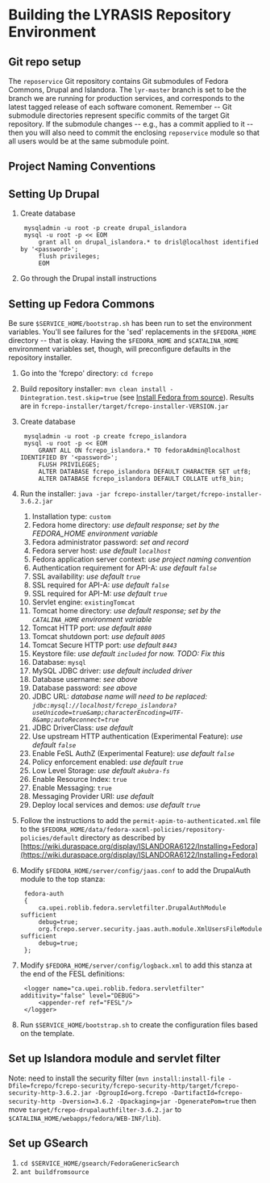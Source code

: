 # Building the LYRASIS Repository Environment

## Git repo setup

The `reposervice` Git repository contains Git submodules of Fedora Commons, Drupal and Islandora.
The `lyr-master` branch is set to be the branch we are running for production services, and corresponds to the latest tagged release of each software comonent.
Remember -- Git submodule directories represent specific commits of the target Git repository.
If the submodule changes -- e.g., has a commit applied to it -- then you will also need to commit the enclosing `reposervice` module so that all users would be at the same submodule point.

## Project Naming Conventions

## Setting Up Drupal

1. Create database

	    mysqladmin -u root -p create drupal_islandora
	    mysql -u root -p << EOM
    	    grant all on drupal_islandora.* to drisl@localhost identified by '<password>';
			flush privileges;
			EOM

1. Go through the Drupal install instructions

## Setting up Fedora Commons
Be sure `$SERVICE_HOME/bootstrap.sh` has been run to set the environment variables.  You'll see failures for the 'sed' replacements in the `$FEDORA_HOME` directory -- that is okay.  Having the `$FEDORA_HOME` and `$CATALINA_HOME` environment variables set, though, will preconfigure defaults in the repository installer.

1. Go into the 'fcrepo' directory: `cd fcrepo`

1. Build repository installer:  `mvn clean install -Dintegration.test.skip=true`  (see [Install Fedora from source](https://wiki.duraspace.org/display/FEDORA35/Installation+From+Source)).
Results are in `fcrepo-installer/target/fcrepo-installer-VERSION.jar`
1. Create database

		mysqladmin -u root -p create fcrepo_islandora
		mysql -u root -p << EOM
			GRANT ALL ON fcrepo_islandora.* TO fedoraAdmin@localhost IDENTIFIED BY '<password>';
			FLUSH PRIVILEGES;
			ALTER DATABASE fcrepo_islandora DEFAULT CHARACTER SET utf8;
			ALTER DATABASE fcrepo_islandora DEFAULT COLLATE utf8_bin;

1. Run the installer: `java -jar fcrepo-installer/target/fcrepo-installer-3.6.2.jar `

	1. Installation type: `custom`
	1. Fedora home directory: *use default response; set by the FEDORA_HOME environment variable*
	1. Fedora administrator password: *set and record*
	1. Fedora server host: *use default `localhost`*
	1. Fedora application server context: *use project naming convention*
	1. Authentication requirement for API-A: *use default `false`*
	1. SSL availability: *use default `true`*
	1. SSL required for API-A: *use default `false`*
	1. SSL required for API-M: *use default `true`*
	1. Servlet engine: `existingTomcat`
	1. Tomcat home directory: *use default response; set by the `CATALINA_HOME` environment variable*
	1. Tomcat HTTP port: *use default `8080`*
	1. Tomcat shutdown port: *use default `8005`*
	1. Tomcat Secure HTTP port: *use default `8443`*
	1. Keystore file: *use default `included` for now. TODO: Fix this*
	1. Database: `mysql`
	1. MySQL JDBC driver: *use default included driver*
	1. Database username: *see above*
	1. Database password: *see above*
	1. JDBC URL: *database name will need to be replaced: `jdbc:mysql://localhost/fcrepo_islandora?useUnicode=true&amp;characterEncoding=UTF-8&amp;autoReconnect=true`*
	1. JDBC DriverClass: *use default*
	1. Use upstream HTTP authentication (Experimental Feature): *use default `false`*
	1. Enable FeSL AuthZ (Experimental Feature): *use default `false`*
	1. Policy enforcement enabled: *use default `true`*
	1. Low Level Storage: *use default `akubra-fs`*
	1. Enable Resource Index: `true`
	1. Enable Messaging: `true`
	1. Messaging Provider URI: *use default*
	1. Deploy local services and demos: *use default `true`*

1. Follow the instructions to add the `permit-apim-to-authenticated.xml` file to the `$FEDORA_HOME/data/fedora-xacml-policies/repository-policies/default` directory as described by [https://wiki.duraspace.org/display/ISLANDORA6122/Installing+Fedora](https://wiki.duraspace.org/display/ISLANDORA6122/Installing+Fedora)

1. Modify `$FEDORA_HOME/server/config/jaas.conf` to add the DrupalAuth module to the top stanza:

		fedora-auth
		{
       		ca.upei.roblib.fedora.servletfilter.DrupalAuthModule sufficient
        	debug=true;
        	org.fcrepo.server.security.jaas.auth.module.XmlUsersFileModule sufficient
        	debug=true;
		};

1. Modify `$FEDORA_HOME/server/config/logback.xml` to add this stanza at the end of the FESL definitions:

		<logger name="ca.upei.roblib.fedora.servletfilter" additivity="false" level="DEBUG">
			<appender-ref ref="FESL"/>
		</logger>

1. Run `$SERVICE_HOME/bootstrap.sh` to create the configuration files based on the template.

## Set up Islandora module and servlet filter

Note: need to install the security filter (`mvn install:install-file -Dfile=fcrepo/fcrepo-security/fcrepo-security-http/target/fcrepo-security-http-3.6.2.jar -DgroupId=org.fcrepo -DartifactId=fcrepo-security-http -Dversion=3.6.2 -Dpackaging=jar -DgeneratePom=true` then move `target/fcrepo-drupalauthfilter-3.6.2.jar` to `$CATALINA_HOME/webapps/fedora/WEB-INF/lib`).

## Set up GSearch

1. `cd $SERVICE_HOME/gsearch/FedoraGenericSearch`
2. `ant buildfromsource`